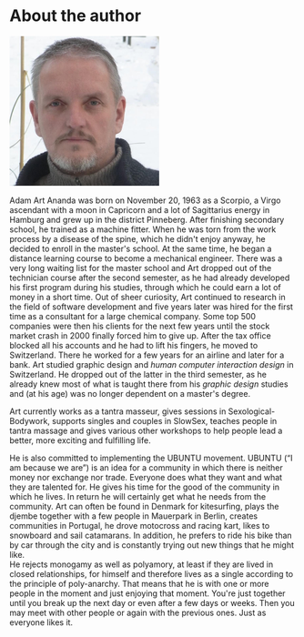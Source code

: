 # About the author

![olaf](../images/olaf.png "olaf")  

Adam Art Ananda was born on November 20, 1963 as a Scorpio, a Virgo ascendant with a moon in Capricorn and a lot of Sagittarius energy in Hamburg and grew up in the district Pinneberg. After finishing secondary school, he trained as a machine fitter. When he was torn from the work process by a disease of the spine, which he didn't enjoy anyway, he decided to enroll in the master's school. At the same time, he began a distance learning course to become a mechanical engineer. There was a very long waiting list for the master school and Art dropped out of the technician course after the second semester, as he had already developed his first program during his studies, through which he could earn a lot of money in a short time.
Out of sheer curiosity, Art continued to research in the field of software development and five years later was hired for the first time as a consultant for a large chemical company. Some top 500 companies were then his clients for the next few years until the stock market crash in 2000 finally forced him to give up. After the tax office blocked all his accounts and he had to lift his fingers, he moved to Switzerland. There he worked for a few years for an airline and later for a bank. Art studied graphic design and *human computer interaction design* in Switzerland. He dropped out of the latter in the third semester, as he already knew most of what is taught there from his *graphic design* studies and (at his age) was no longer dependent on a master's degree.  

Art currently works as a tantra masseur, gives sessions in Sexological-Bodywork, supports singles and couples in SlowSex, teaches people in tantra massage and gives various other workshops to help people lead a better, more exciting and fulfilling life.  

He is also committed to implementing the UBUNTU movement. UBUNTU (“I am because we are”) is an idea for a community in which there is neither money nor exchange nor trade. Everyone does what they want and what they are talented for. He gives his time for the good of the community in which he lives. In return he will certainly get what he needs from the community.
Art can often be found in Denmark for kitesurfing, plays the djembe together with a few people in Mauerpark in Berlin, creates communities in Portugal, he drove motocross and racing kart, likes to snowboard and sail catamarans. In addition, he prefers to ride his bike than by car through the city and is constantly trying out new things that he might like.  
He rejects monogamy as well as polyamory, at least if they are lived in closed relationships, for himself and therefore lives as a single according to the principle of poly-anarchy. That means that he is with one or more people in the moment and just enjoying that moment. You're just together until you break up the next day or even after a few days or weeks. Then you may meet with other people or again with the previous ones. Just as everyone likes it.  